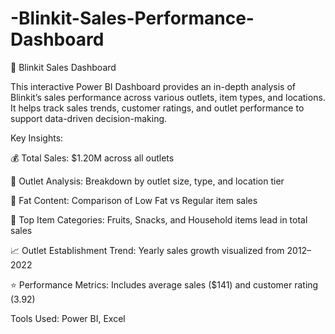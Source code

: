 # -Blinkit-Sales-Performance-Dashboard

🛒 Blinkit Sales Dashboard

This interactive Power BI Dashboard provides an in-depth analysis of Blinkit’s sales performance across various outlets, item types, and locations.
It helps track sales trends, customer ratings, and outlet performance to support data-driven decision-making.

Key Insights:

💰 Total Sales: $1.20M across all outlets

🏪 Outlet Analysis: Breakdown by outlet size, type, and location tier

🧈 Fat Content: Comparison of Low Fat vs Regular item sales

🍎 Top Item Categories: Fruits, Snacks, and Household items lead in total sales

📈 Outlet Establishment Trend: Yearly sales growth visualized from 2012–2022

⭐ Performance Metrics: Includes average sales ($141) and customer rating (3.92)


Tools Used: Power BI, Excel
